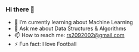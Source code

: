 ### Hi there 👋
- 🌱 I’m currently learning about Machine Learning
- 💬 Ask me about Data Structures & Algorithms
- 📫 How to reach me: rs2092002@gmail.com
- ⚡ Fun fact: I love Football 

<!--

- 🔭 I’m currently working on 

- 👯 I’m looking to collaborate on ...
- 🤔 I’m looking for help with ...


- 😄 Pronouns: ...

-->
